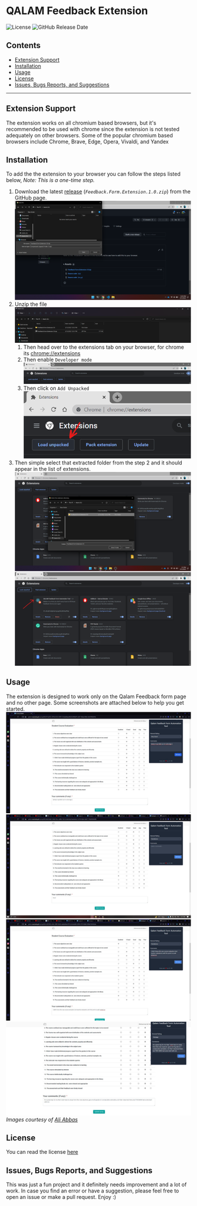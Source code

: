 # QALAM Feedback Extension 

<div>
<img src="https://img.shields.io/github/license/ShaderOX/nust-feeback-ext?style=flat-square" alt="License" />
<img alt="GitHub Release Date" src="https://img.shields.io/github/release-date/shaderox/nust-feeback-ext?style=flat-square">
<!-- <img src="https://img.shields.io/github/downloads/shaderOX/nust-feeback-ext/total?style=flat-square" alt="GitHub all releases" /> -->
<!-- <img alt="Chrome Web Store" src="https://img.shields.io/chrome-web-store/v/fkjcihepmkgphfakckacocmnopgmpbhb?style=flat-square"> -->
</div>


## Contents
  - [Extension Support](#extension-support)
  - [Installation](#installation)
  - [Usage](#usage)
  - [License](#license)
  - [Issues, Bugs Reports, and Suggestions](#issues-bugs-reports-and-suggestions)

___ 

## Extension Support
The extension works on all chromium based browsers, but it's recommended to be used with chrome since the extension is not tested adequately on other browsers. 
Some of the popular chromium based browsers include Chrome, Brave, Edge, Opera, Vivaldi, and Yandex  

## Installation 
To add the the extension to your browser you can follow the steps listed below, 
*Note: This is a one-time step.* 
 1. Download the latest [release](https://github.com/ShaderOX/nust-feeback-ext/releases) (*`Feedback.Form.Extension.1.0.zip`*) from the GitHub page. 
  ![Download](images/1-downloads.png)
 1. Unzip the file
  ![Unzip](images/2-extraction.png)
    1. Then head over to the extensions tab on your browser, for chrome its [chrome://extensions](chrome://extensions)
    1. Then enable `Developer mode` 
    ![Developer mode toggle](images/3-developer%20mode.png)
    1. Then click on `Add Unpacked`
    ![Load unpacked](images/4-load%20unpacked.png)
1. Then simple select that extracted folder from the step 2 and it should appear in the list of extensions. 
![Adding the extension](images/5-adding.png)
![Added](images/6-added.png) 

## Usage
The extension is designed to work only on the Qalam Feedback form page and no other page. 
Some screenshots are attached below to help you get started. 
![alt](images/usage/1.jpeg)
![alt](images/usage/2.jpeg)
![alt](images/usage/3.jpeg)
![alt](images/usage/4.jpeg)
*Images courtesy of [Ali Abbas](https://github.com/abbassays)*


## License
You can read the license [here](./LICENSE)

## Issues, Bugs Reports, and Suggestions 
This was just a fun project and it definitely needs improvement and a lot of work. 
In case you find an error or have a suggestion, please feel free to open an issue or make a pull request. 
Enjoy :) 
